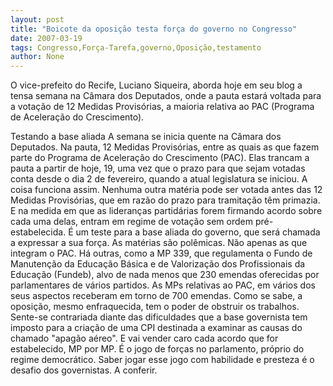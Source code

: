 ```yaml
---
layout: post
title: "Boicote da oposição testa força do governo no Congresso"
date: 2007-03-19
tags: Congresso,Força-Tarefa,governo,Oposição,testamento
author: None
---
```


O vice-prefeito do Recife, Luciano Siqueira, aborda hoje em seu blog a tensa semana na Câmara dos Deputados, onde a pauta estará voltada para a votação de 12 Medidas Provisórias, a maioria relativa ao PAC (Programa de Aceleração do Crescimento). 

Testando a base aliada
A semana se inicia quente na Câmara dos Deputados. 
Na pauta, 12 Medidas Provisórias, entre as quais as que fazem parte do Programa de Aceleração do Crescimento (PAC).
Elas trancam a pauta a partir de hoje, 19, uma vez que o prazo para que sejam votadas conta desde o dia 2 de fevereiro, quando a atual legislatura se iniciou.
A coisa funciona assim. Nenhuma outra matéria pode ser votada antes das 12 Medidas Provisórias, que em razão do prazo para tramitação têm primazia. E na medida em que as lideranças partidárias forem firmando acordo sobre cada uma delas, entram em regime de votação sem ordem pré-estabelecida.
É um teste para a base aliada do governo, que será chamada a expressar a sua força.
As matérias são polêmicas. Não apenas as que integram o PAC. Há outras, como a MP 339, que regulamenta o Fundo de Manutenção da Educação Básica e de Valorização dos Profissionais da Educação (Fundeb), alvo de nada menos que 230 emendas oferecidas por parlamentares de vários partidos.
As MPs relativas ao PAC, em vários dos seus aspectos receberam em torno de 700 emendas.
Como se sabe, a oposição, mesmo enfraquecida, tem o poder de obstruir os trabalhos. Sente-se contrariada diante das dificuldades que a base governista tem imposto para a criação de uma CPI destinada a examinar as causas do chamado \"apagão aéreo\". E vai vender caro cada acordo que for estabelecido, MP por MP.
É o jogo de forças no parlamento, próprio do regime democrático.
Saber jogar esse jogo com habilidade e presteza é o desafio dos governistas.
A conferir. 